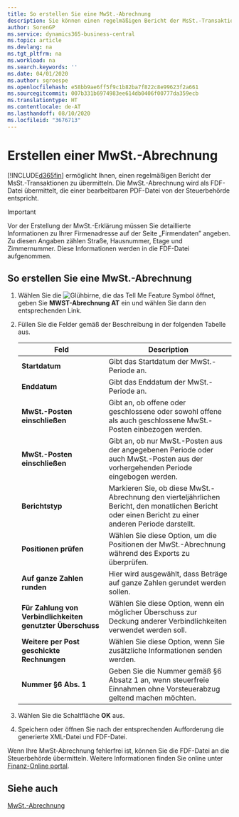 ```yaml
---
title: So erstellen Sie eine MwSt.-Abrechnung
description: Sie können einen regelmäßigen Bericht der MsSt.-Transaktionen übermitteln. Die MwSt.-Abrechnung wird als FDF-Datei übermittelt, die einer bearbeitbaren PDF-Datei von der Steuerbehörde entspricht.
author: SorenGP
ms.service: dynamics365-business-central
ms.topic: article
ms.devlang: na
ms.tgt_pltfrm: na
ms.workload: na
ms.search.keywords: ''
ms.date: 04/01/2020
ms.author: sgroespe
ms.openlocfilehash: e58bb9ae6ff5f9c1b82ba7f822c8e99623f2a661
ms.sourcegitcommit: 007b331b6974983ee614db0406f00777da359ecb
ms.translationtype: HT
ms.contentlocale: de-AT
ms.lasthandoff: 08/10/2020
ms.locfileid: "3676713"
---
```

# <a name="create-a-vat-statement"></a>Erstellen einer MwSt.-Abrechnung
[!INCLUDE[d365fin](../../includes/d365fin_md.md)] ermöglicht Ihnen, einen regelmäßigen Bericht der MsSt.-Transaktionen zu übermitteln. Die MwSt.-Abrechnung wird als FDF-Datei übermittelt, die einer bearbeitbaren PDF-Datei von der Steuerbehörde entspricht.  

> [!IMPORTANT]  
>  Vor der Erstellung der MwSt.-Erklärung müssen Sie detaillierte Informationen zu Ihrer Firmenadresse auf der Seite „Firmendaten” angeben. Zu diesen Angaben zählen Straße, Hausnummer, Etage und Zimmernummer. Diese Informationen werden in die FDF-Datei aufgenommen.  

## <a name="to-create-a-vat-statement"></a>So erstellen Sie eine MwSt.-Abrechnung  

1.  Wählen Sie die ![Glühbirne, die das Tell Me Feature](../../media/ui-search/search_small.png "Tell me-Funktion") Symbol öffnet, geben Sie **MWST-Abrechnung AT** ein und wählen Sie dann den entsprechenden Link.  
2.  Füllen Sie die Felder gemäß der Beschreibung in der folgenden Tabelle aus.  

    |Feld|Description|  
    |---------------------------------|---------------------------------------|  
    |**Startdatum**|Gibt das Startdatum der MwSt.-Periode an.|  
    |**Enddatum**|Gibt das Enddatum der MwSt.-Periode an.|  
    |**MwSt.-Posten einschließen**|Gibt an, ob offene oder geschlossene oder sowohl offene als auch geschlossene MwSt.-Posten einbezogen werden.|  
    |**MwSt.-Posten einschließen**|Gibt an, ob nur MwSt.-Posten aus der angegebenen Periode oder auch MwSt.-Posten aus der vorhergehenden Periode eingebogen werden.|  
    |**Berichtstyp**|Markieren Sie, ob diese MwSt.-Abrechnung den vierteljährlichen Bericht, den monatlichen Bericht oder einen Bericht zu einer anderen Periode darstellt.|  
    |**Positionen prüfen**|Wählen Sie diese Option, um die Positionen der MwSt.-Abrechnung während des Exports zu überprüfen.|  
    |**Auf ganze Zahlen runden**|Hier wird ausgewählt, dass Beträge auf ganze Zahlen gerundet werden sollen.|  
    |**Für Zahlung von Verbindlichkeiten genutzter Überschuss**|Wählen Sie diese Option, wenn ein möglicher Überschuss zur Deckung anderer Verbindlichkeiten verwendet werden soll.|  
    |**Weitere per Post geschickte Rechnungen**|Wählen Sie diese Option, wenn Sie zusätzliche Informationen senden werden.|  
    |**Nummer §6 Abs. 1**|Geben Sie die Nummer gemäß §6 Absatz 1 an, wenn steuerfreie Einnahmen ohne Vorsteuerabzug geltend machen möchten.|  

3.  Wählen Sie die Schaltfläche **OK** aus.  
4.  Speichern oder öffnen Sie nach der entsprechenden Aufforderung die generierte XML-Datei und FDF-Datei.  

Wenn Ihre MwSt-Abrechnung fehlerfrei ist, können Sie die FDF-Datei an die Steuerbehörde übermitteln. Weitere Informationen finden Sie online unter [Finanz-Online portal](https://go.microsoft.com/fwlink/?LinkId=239929).  

## <a name="see-also"></a>Siehe auch  
[MwSt.-Abrechnung](vat-reporting.md)
